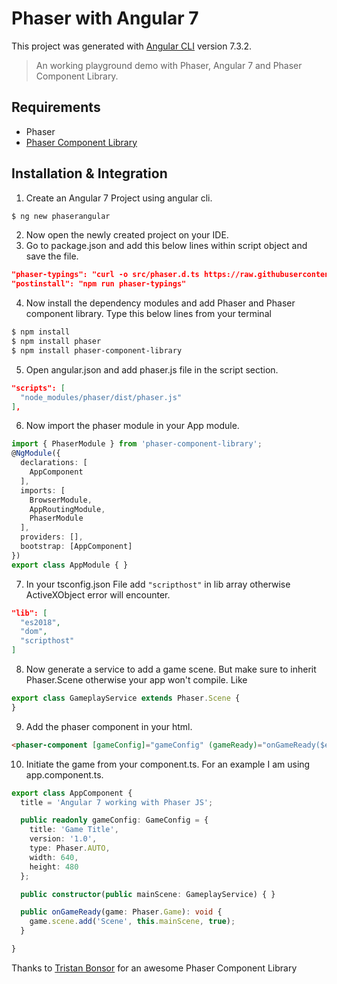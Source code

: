 # Phaser with Angular 7

This project was generated with [Angular CLI](https://github.com/angular/angular-cli) version 7.3.2.
> An working playground demo with Phaser, Angular 7 and Phaser Component Library.

## Requirements
- Phaser
- [Phaser Component Library](https://github.com/TristanBonsor/phaser-component-library)

## Installation & Integration

1. Create an Angular 7 Project using angular cli. 
```bash
$ ng new phaserangular
```
2. Now open the newly created project on your IDE.
3. Go to package.json and add this below lines within script object and save the file.
```json
"phaser-typings": "curl -o src/phaser.d.ts https://raw.githubusercontent.com/photonstorm/phaser3-docs/master/typescript/phaser.d.ts",
"postinstall": "npm run phaser-typings"
```
4. Now install the dependency modules and add Phaser and Phaser component library. Type this below lines from your terminal
```bash
$ npm install
$ npm install phaser
$ npm install phaser-component-library
```

5. Open angular.json and add phaser.js file in the script section.
```json
"scripts": [
  "node_modules/phaser/dist/phaser.js"
],
```

6. Now import the phaser module in your App module.
```typescript
import { PhaserModule } from 'phaser-component-library';
@NgModule({
  declarations: [
    AppComponent
  ],
  imports: [
    BrowserModule,
    AppRoutingModule,
    PhaserModule
  ],
  providers: [],
  bootstrap: [AppComponent]
})
export class AppModule { }
```


7. In your tsconfig.json File add `"scripthost"` in lib array otherwise ActiveXObject error will encounter.
```json
"lib": [
  "es2018",
  "dom",
  "scripthost"
]
```

8. Now generate a service to add a game scene. But make sure to inherit Phaser.Scene otherwise your app won't compile. Like
```typescript
export class GameplayService extends Phaser.Scene {
}
```
9. Add the phaser component in your html.
``` html
<phaser-component [gameConfig]="gameConfig" (gameReady)="onGameReady($event)"></phaser-component>
```
10. Initiate the game from your component.ts. For an example I am using app.component.ts.
```typescript
export class AppComponent {
  title = 'Angular 7 working with Phaser JS';

  public readonly gameConfig: GameConfig = {
    title: 'Game Title',
    version: '1.0',
    type: Phaser.AUTO,
    width: 640,
    height: 480
  };

  public constructor(public mainScene: GameplayService) { }

  public onGameReady(game: Phaser.Game): void {
    game.scene.add('Scene', this.mainScene, true);
  }

}
```
Thanks to <a href="https://tristanbonsor.github.io/" target="_blank">Tristan Bonsor</a> for an awesome Phaser Component Library
